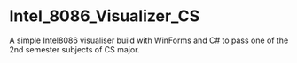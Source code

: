 # Intel_8086_Visualizer_CS

A simple Intel8086 visualiser build with WinForms and C# to pass one of the 2nd semester subjects of CS major.
